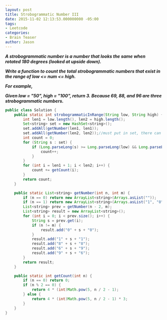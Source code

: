 ```yaml
---
layout: post
title: Strobogrammatic Number III
date: 2015-11-02 12:13:53.000000000 -05:00
tags:
- Leetcode
categories:
- Brain Teaser
author: Jason
---
```

<p><strong><em>A strobogrammatic number is a number that looks the same when rotated 180 degrees (looked at upside down).</p>

Write a function to count the total strobogrammatic numbers that exist in the range of low &lt;= num &lt;= high.</p>
For example,</p>
Given low = "50", high = "100", return 3. Because 69, 88, and 96 are three strobogrammatic numbers.</em></strong></p>
``` java
public class Solution {
    public static int strobogrammaticInRange(String low, String high) {
        int len1 = low.length(), len2 = high.length();
        Set<string> set = new HashSet<string>();
        set.addAll(getNumber(len1, len1));
        set.addAll(getNumber(len2, len2));//must put in set, there can be duplicates in each list from len1 and len2, eg: len1 = len2
        int count = 0;
        for (String s : set) {
            if (Long.parseLong(s) >= Long.parseLong(low) && Long.parseLong(s) <= Long.parseLong(high)) {
                count++;
            }
        }
        for (int i = len1 + 1; i < len2; i++) {
            count += getCount(i);
        }
        return count;
    }

    public static List<string> getNumber(int n, int m) {
        if (n == 0) return new ArrayList<string>(Arrays.asList(""));
        if (n == 1) return new ArrayList<string>(Arrays.asList("1", "0", "8"));
        List<string> prev = getNumber(n - 2, m);
        List<string> result = new ArrayList<string>();
        for (int i = 0; i < prev.size(); i++) {
            String s = prev.get(i);
            if (n != m) {
                result.add("0" + s + "0");
            }
            result.add("1" + s + "1");
            result.add("8" + s + "8");
            result.add("6" + s + "9");
            result.add("9" + s + "6");
        }
        return result;
    }

    public static int getCount(int n) {
        if (n == 0) return 0;
        if (n % 2 == 0) {
            return 4 * (int)Math.pow(5, n / 2 - 1);
        } else {
            return 4 * (int)Math.pow(5, n / 2 - 1) * 3;
        }
    }
}
```
